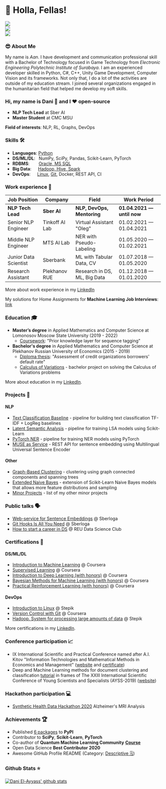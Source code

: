 # 👋 Holla, Fellas! 

![](https://komarev.com/ghpvc/?username=dayyass&color=6aa6f8)<br>
![](https://img.shields.io/github/followers/dayyass?style=social)<br>
![](https://img.shields.io/github/stars/dayyass?style=social)<br>
<!-- [![](https://img.shields.io/badge/-Follow-black?style=social&logo=Linkedin)](https://www.linkedin.com/in/farhaanmuha) -->
<!-- [![](https://img.shields.io/twitter/follow/d_ayyass?style=social&label=Follow)](https://twitter.com/farhaanmuha) -->

### 😎 About Me
My name is _Aan_. I have development and communication professional skill with a Bachelor of Technology focused in Game Technology from _Electronic Engineering Polytechnic Institute of Surabaya_. I am an experienced developer skilled in Python, C#, C++, Unity Game Development, Computer Vision and its frameworks. Not only that, I do a lot of the activities are outside of my education stream. I joined several organizations engaged in the humanitarian field that helped me develop my soft skills.

### Hi, my name is Dani 👋 and I ❤️ open-source
- **NLP Tech Lead** at Sber AI
- **Master Student** at CMC MSU

**Field of interests**: NLP, RL, Graphs, DevOps

### Skills 🛠️
- **Languages**:        [Python](https://www.coursera.org/account/accomplishments/certificate/NWZB93Q9CXY3)
- **DS/ML/DL**: &nbsp;  NumPy, SciPy, Pandas, Scikit-Learn, PyTorch
- **RDBMS**:   &nbsp;   [Oracle, MS SQL](https://www.coursera.org/account/accomplishments/certificate/VZE7GT5HHXNZ)
- **Big Data**:  &emsp; [Hadoop, Hive, Spark](https://stepik.org/cert/166893)
- **DevOps**:  &ensp;   [Linux](https://stepik.org/cert/144831), [Git](https://www.coursera.org/account/accomplishments/certificate/8NLLEX6PAFUM), Docker, REST API, CI

### Work experience 👔
| Job Position          | Company        | Field                           | Work Period                |
| --------------------- | -------------- | ------------------------------- | -------------------------- |
| **NLP Tech Lead**     | **Sber AI**    | **NLP, DevOps, Mentoring**      | **01.04.2021 — until now** |
| Senior NLP Engineer   | Tinkoff AI Lab | Virtual Assistant "Oleg"        | 01.02.2021 — 01.04.2021    |
| Middle NLP Engineer   | MTS AI Lab     | NER with Pseudo-Labeling        | 01.05.2020 — 01.02.2021    |
| Junior Data Scientist | Sberbank       | ML with Tabular Data, CV        | 01.07.2018 — 01.05.2020    |
| Research Assistant    | Plekhanov RUE  | Research in DS, ML, Big Data    | 01.12.2018 — 01.01.2020    |

More about work experience in my [LinkedIn](https://www.linkedin.com/in/dayyass/)

My solutions for Home Assignments for **Machine Learning Job Interviews**: [link](https://github.com/dayyass/ml-interviews)

### Education 🎓
- **Master’s degree** in Applied Mathematics and Computer Science at Lomonosov Moscow State University (2019 - 2022)
  - [Coursework](https://github.com/dayyass/prior-knowledge-layer-for-sequence-tagging): "Prior knowledge layer for sequence tagging"
- **Bachelor's degree** in Applied Mathematics and Computer Science at Plekhanov Russian University of Economics (2015 - 2019)
  - [Diploma thesis](https://github.com/dayyass/bachelor-diploma): "Assessment of credit organizations borrowers' default rate"
  - [Calculus of Variations](https://github.com/dayyass/calculus-of-variations) - bachelor project on solving the Calculus of Variations problems

More about education in my [LinkedIn](https://www.linkedin.com/in/dayyass/).

### Projects 🐾
#### NLP
- [Text Classification Baseline](https://github.com/dayyass/text-classification-baseline) - pipeline for building text classification TF-IDF + LogReg baselines
- [Latent Semantic Analysis](https://github.com/dayyass/latent-semantic-analysis) - pipeline for training LSA models using Scikit-Learn
- [PyTorch NER](https://github.com/dayyass/pytorch-ner) - pipeline for training NER models using PyTorch
- [MUSE as Service](https://github.com/dayyass/muse-as-service) - REST API for sentence embedding using Multilingual Universal Sentence Encoder
#### Other
- [Graph-Based Clustering](https://github.com/dayyass/graph-based-clustering) - clustering using graph connected components and spanning trees
- [Extended Naive Bayes](https://github.com/dayyass/extended-naive-bayes) - extension of Scikit-Learn Naive Bayes models that allows more feature distributions and sampling
- [Minor Projects](https://github.com/dayyass/minor-projects) - list of my other minor projects

<!--
### Contributions 💡
- [GAN for Tabular Data](https://github.com/Diyago/GAN-for-tabular-data) - GANs for tabular data
- [Grokking Algorithms](https://github.com/egonSchiele/grokking_algorithms) - excellent, fully illustrated book about algorithms
- [AllenNLP Guide](https://github.com/allenai/allennlp-guide) - code and material for the AllenNLP Guide
<!-- - [Simple ELMo](https://github.com/ltgoslo/simple_elmo) - simple library to work with pre-trained ELMo models in TensorFlow -->
<!-- - [Made With ML](https://github.com/GokuMohandas/MadeWithML) - applied ML and MLOps courses -->

### Public talks 🗣️
- [Web-service for Sentence Embeddings](https://youtu.be/ZayiaA84oXg) @ Sberloga
- [Git Hooks Is All You Need](https://youtu.be/92OMAtdVIAs) @ Sberloga
- [How to start a career in DS](https://youtu.be/_YrX25CpJWs) @ REU Data Science Club

### Certifications 📜
#### DS/ML/DL
- [Introduction to Machine Learning](https://www.coursera.org/account/accomplishments/certificate/DPLHFXLT94L5) @ Coursera
- [Supervised Learning](https://www.coursera.org/account/accomplishments/certificate/AQTVYCMJEHRU) @ Coursera
- [Introduction to Deep Learning (with honors)](https://www.coursera.org/account/accomplishments/certificate/D4VMH74AJHHK) @ Coursera
- [Bayesian Methods for Machine Learning (with honors)](https://www.coursera.org/account/accomplishments/certificate/5R62SGB3G6GF) @ Coursera
- [Practical Reinforcement Learning (with honors)](https://www.coursera.org/account/accomplishments/certificate/AUVVSHZFH7XZ) @ Coursera
#### DevOps
- [Introduction to Linux](https://stepik.org/cert/144831) @ Stepik
- [Version Control with Git](https://www.coursera.org/account/accomplishments/certificate/8NLLEX6PAFUM) @ Coursera
- [Hadoop. System for processing large amounts of data](https://stepik.org/cert/166893) @ Stepik

More certifications in my [LinkedIn](https://www.linkedin.com/in/dayyass/).

### Conference participation 📈
- IX International Scientific and Practical Conference named after A.I. Kitov "Information Technologies and Mathematical Methods in Economics and Management" ([website](https://it-mm.rea.ru/eng) and [certificate](https://it-mm.rea.ru/uploads/arhiv/2019/sertificat/299.pdf))
- Deep and Machine Learning methods for document clustering and classification [tutorial](https://indico-hlit.jinr.ru/event/146/overview) in frames of The XXIII International Scientific Conference of Young Scientists and Specialists (AYSS-2019) ([website](https://indico.jinr.ru/event/756/))

### Hackathon participation 💻
- [Synthetic Health Data Hackathon 2020](https://github.com/dayyass/synthetic_health_data_hackathon_2020) Alzheimer's MRI Analysis

### Achievements 🏆
- Published [6 packages](https://pypi.org/user/dayyass/) to **PyPI**
- Contributor to **SciPy**, **Scikit-Learn**, **PyTorch**
- Co-author of **Quantum Machine Learning Community** [**Course**](https://github.com/SemyonSinchenko/qmlcourse)
- Open Data Science **Best Contributor 2020**
- Awesome GitHub Profile README (Category: [Descriptive 🗒](https://github.com/abhisheknaiidu/awesome-github-profile-readme#descriptive-))

### Github Stats ⭐
[![Dani El-Ayyass' github stats](https://github-readme-stats.vercel.app/api?username=dayyass&show_icons=true&theme=tokyonight)](https://github.com/anuraghazra/github-readme-stats)


<!---
farhnmh/farhnmh is a ✨ special ✨ repository because its `README.md` (this file) appears on your GitHub profile.
You can click the Preview link to take a look at your changes.
--->
